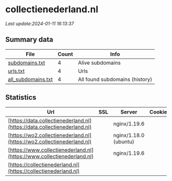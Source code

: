 # collectienederland.nl
*Last update:2024-01-11 16:13:37*
## Summary data
| File       | Count | Info |
|------------|-------|------|
|[subdomains.txt](/data/collectienederland/subdomains.txt)|4|Alive subdomains|
|[urls.txt](/data/collectienederland/urls.txt)|4|Urls|
|[all_subdomains.txt](/data/collectienederland/all_subdomains.txt)|4|All found subdomains (history)|
## Statistics
| Url | SSL | Server | Cookie | HSTS | CSP | XFO | XXP | RP | Tech |
|------------|-------|------|------|------|------|------|------|------|------|
|[https://data.collectienederland.nl](https://data.collectienederland.nl)| |nginx/1.19.6| | | | | |:white_check_mark: |Bootstrap Nginx:1.19...|
|[https://wo2.collectienederland.nl](https://wo2.collectienederland.nl)| |nginx/1.18.0 (ubuntu)| | | | | |:white_check_mark: |Bootstrap Nginx:1.18...|
|[https://www.collectienederland.nl](https://www.collectienederland.nl)| |nginx/1.19.6| | | | | |:white_check_mark: |Bootstrap Nginx:1.19...|
|[https://collectienederland.nl](https://collectienederland.nl)| | | | | | | |:white_check_mark: |Bootstrap Nginx:1.19...|